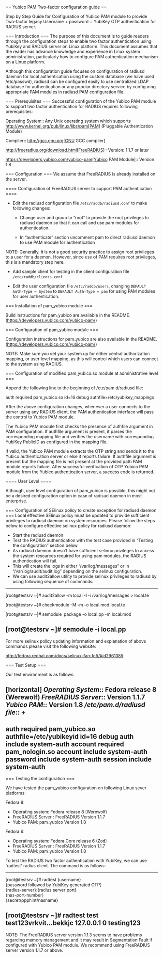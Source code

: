 == Yubico PAM Two-factor configuration guide ==

Step by Step Guide for Configuration of Yubico PAM module to provide Two-factor
legacy Username + password + YubiKey OTP authentication for RADIUS server.

=== Introduction ===
The purpose of this document is to guide readers through the configuration
steps to enable two factor authentication using YubiKey and RADIUS server on
Linux platform. This document assumes that the reader has advance knowledge
and experience in Linux system administration, particularly how to configure
PAM authentication mechanism on a Linux platform.

Although this configuration guide focuses on configuration of radiusd daemon for
local authentication using the custom database (we have used /etc/passwd),
radiusd can be configured easily to use centralized LDAP database for
authentication or any popular directory service by configuring appropriate PAM
modules in radiusd PAM configuration file.


=== Prerequisites ===
Successful configuration of the Yubico PAM module to support two factor
authentication for RADIUS requires following prerequisites:

Operating System::
Any Unix operating system which supports http://www.kernel.org/pub/linux/libs/pam[PAM]
(Pluggable Authentication Module)

Complier:: http://gcc.gnu.org[GNU GCC complier]

http://freeradius.org/download.html[FreeRADIUS]:: Version: 1.1.7 or later

https://developers.yubico.com/yubico-pam[Yubico PAM Module]:: Version 1.8

=== Configuration ===
We assume that FreeRADIUS is already installed on the server.

==== Configuration of FreeRADIUS server to support PAM authentication ====

* Edit the radiusd configuration file `/etc/raddb/radiusd.conf` to make
  following changes:

  - Change user and group to “root” to provide the root privileges to
    radiusd daemon so that it can call and use pam modules for authentication.
    
  - In “authenticate” section uncomment pam to direct radiusd daemon to use PAM
    module for authentication
    
NOTE: Generally, it is not a good security practice to assign root
privileges to a user for a daemon. However, since use of PAM requires root
privileges, this is a mandatory step here.
    
* Add sample client for testing in the client configuration
  file `/etc/raddb/clients.conf`.

* Edit the user configuration file `/etc/raddb/users`, changing
  `DEFAULT Auth-Type = System` to `DEFAULT Auth-Type = pam` for using
  PAM modules for user authentication.


=== Installation of pam_yubico module ===

Build instructions for pam_yubico are available in the README.
(https://developers.yubico.com/yubico-pam/)


=== Configuration of pam_yubico module === 

Configuration instructions for pam_yubico are also available in the README.
(https://developers.yubico.com/yubico-pam/)

NOTE: Make sure you set your system up for either central authorization mapping,
or user level mapping, as this will control which users can connect to the
system using RADIUS.


=== Configuration of modified pam_yubico.so module at administrative level ===

Append the following line to the beginning of /etc/pam.d/radiusd file:

 auth required pam_yubico.so id=16 debug authfile=/etc/yubikey_mappings

After the above configuration changes, whenever a user connects to the
server using any RADIUS client, the PAM authentication interface will pass
the control to Yubico PAM module.

The Yubico PAM module first checks the presence of authfile argument in PAM
configuration. If authfile argument is present, it parses the corresponding
mapping file and verifies the username with corresponding YubiKey PublicID
as configured in the mapping file.

If valid, the Yubico PAM module extracts the OTP string and sends it to the
Yubico authentication server or else it reports failure. If authfile argument
is present but the mapping file is not present at the provided path PAM
module reports failure. After successful verification of OTP Yubico PAM module
from the Yubico authentication server, a success code is returned.


==== User Level ====

Although, user level configuration of pam_yubico is possible, this might not
be a desired configuration option in case of radisud daemon in most enterprise.


=== Configuration of SElinux policy to create exception for radiusd daemon ===
Local effective SElinux policy must be updated to provide sufficient
privileges to radiusd daemon on system resources. Please follow the steps below
to configure effective selinux policy for radiusd daemon:

* Start the radiusd daemon
* Test the RADIUS authentication with the test case provided in “Testing the
  configuration” section below
* As radiusd daemon doesn’t have sufficient selinux privileges to access the
  system resources required for using pam modules, the RADIUS authentication
  will fail.
* This will create the logs in either “/var/log/messages” or in
  “/var/log/audit/audit.log” depending on the selinux configuration.
* We can use audit2allow utility to provide selinux privileges to radiusd by
  using following sequence of commands:

----
[root@testsrv ~]# audit2allow -m local -l -i /var/log/messages > local.te

[root@testsrv ~]# checkmodule -M -m -o local.mod local.te

[root@testsrv ~]# semodule_package -o local.pp -m local.mod

[root@testsrv ~]# semodule -i local.pp
----

For more selinux policy updating information and explanation of above commands
please visit the following website:

 http://fedora.redhat.com/docs/selinux-faq-fc5/#id2961385


=== Test Setup ===

Our test environment is as follows:

[horizontal]
*Operating System*:: Fedora release 8 (Werewolf)
*FreeRADIUS Server*:: Version 1.1.7
*Yubico PAM*:: Version 1.8
*/etc/pam.d/radiusd file*::
+
----
auth      	 required     	pam_yubico.so authfile=/etc/yubikeyid id=16 debug
auth       	 include     	system-auth
account   	 required  	pam_nologin.so
account    	 include      	system-auth
password  	 include     	system-auth
session    	 include     	system-auth
----


=== Testing the configuration ===

We have tested the pam_yubico configuration on following Linux sever platforms:

Fedora 8:

* Operating system: Fedora release 8 (Werewolf)
* FreeRADIUS Server : FreeRADIUS Version 1.1.7
* Yubico PAM: pam_yubico  Version 1.8

Fedora 6:

* Operating system: Fedora Core release 6 (Zod)
* FreeRADIUS Server : FreeRADIUS Version 1.1.7
* Yubico PAM: pam_yubico  Version 1.8

To test the RADIUS two factor authentication with YubiKey, we can use
'radtest' radius client. The command is as follows:

----
[root@testsrv ~]# radtest {username} \
  	    	    {password followed by YubiKey generated OTP} \
  		    {radius-server}:{radius server port} \
		    {nas-port-number} \
		    {secret/ppphint/nasname}

[root@testsrv ~]# radtest test test123vrkvit...bekkjc 127.0.0.1 0 testing123
----


NOTE:
The FreeRADIUS server version 1.1.3 seems to have problems regarding memory
management and it may result in Segmentation Fault if configured with Yubico
PAM module. We recommend using FreeRADIUS server version 1.1.7 or above.
